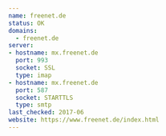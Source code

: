 ```yaml
---
name: freenet.de
status: OK
domains:
  - freenet.de
server:
- hostname: mx.freenet.de
  port: 993
  socket: SSL
  type: imap
- hostname: mx.freenet.de
  port: 587
  socket: STARTTLS
  type: smtp
last_checked: 2017-06
website: https://www.freenet.de/index.html
---
```

